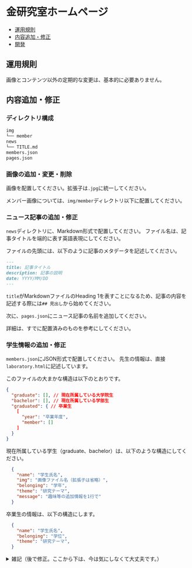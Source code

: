 # 金研究室ホームページ

- [運用規則](#運用規則)
- [内容追加・修正](#内容追加・修正)
- [開発](#開発)

## 運用規則

画像とコンテンツ以外の定期的な変更は、基本的に必要ありません。

## 内容追加・修正

### ディレクトリ構成

```bash
img
└── member
news
└── TITLE.md
members.json
pages.json
```

### 画像の追加・変更・削除

画像を配置してください。拡張子は`.jpg`に統一してください。

メンバー画像については、`img/member`ディレクトリ以下に配置してください。

### ニュース記事の追加・修正

`news`ディレクトリに、Markdown形式で配置してください。
ファイル名は、記事タイトルを端的に表す英語表現にしてください。

ファイルの先頭には、以下のように記事のメタデータを記述してください。

```markdown
---
title: 記事タイトル
description: 記事の説明
date: YYYY/MM/DD
---
```

`title`がMarkdownファイルのHeading 1を表すことになるため、記事の内容を記述する際には`## 見出し`から始めてください。

次に、`pages.json`にニュース記事の名前を追加してください。

詳細は、すでに配置済みのものを参考にしてください。

### 学生情報の追加・修正

`members.json`にJSON形式で配置してください。
先生の情報は、直接`laboratory.html`に記述しています。

このファイルの大まかな構造は以下のとおりです。

```json
{
  "graduate": [], // 現在所属している大学院生
  "bachelor": [], // 現在所属している学部生
  "graduated": { // 卒業生
    [
      "year": "卒業年度",
      "member": []
    ]
  }
}
```

現在所属している学生（graduate、bachelor）は、以下のような構造にしてください。

```json
  {
    "name": "学生氏名",
    "img": "画像ファイル名（拡張子は省略）",
    "belonging": "学年",
    "theme": "研究テーマ",
    "message": "趣味等の追加情報を1行で"
  }
```

卒業生の情報は、以下の構造にします。

```json
  {
    "name": "学生氏名",
    "belonging": "学位",
    "theme": "研究テーマ",
  }
```

<details>
<summary>
雑記（後で修正。ここから下は、今は気にしなくて大丈夫です。）
</summary>

https://github.com/kimjlab/kimjlab.github.io/settings/pages 
で Deploy static content to Pagesする
Static HTMLを選択(.github/workflows/static.ymlが生成される)


```sh
sudo apt install -y nginx
nginx
#open localhost:8080

#if not working
sudo vim /etc/nginx/sites-available/default

#server {
#    listen 8080;
#}

nginx -s reload
```

## 必要な開発環境

- nginx
  - サーバー構築なしでも起動しますが、jsonがfetchされないため一部コンテンツが非表示になります。
- VSCode

一応、GitHub上でコードを編集することもできますが、VSCode等を使うことを推奨します。
ただし、Contentの追加・編集のみであればGitHub上で作業しても大丈夫だと思います（ローカルで開発する場合にはプルして差分を更新すること）。

## 開発方法

- nginxサーバーの起動
```sh
nginx
```

- rootディレクトリに移動(デフォルトはmacでは`/usr/local/var/www/`、ubuntuでは`/var/www/html`)

### Setup
(未着手)

このリポジトリを`git clone`した後、依存関係をインストールしてください。

```bash
# npm
npm install
```

### Development Server
(未着手)

開発サーバーを起動するには、以下のコマンドを実行してください。

```bash
npm run dev
```

通常であれば、`http://localhost:3000`で開発環境が起動します。

### 開発中

ローカル環境で開発している場合、`git pull`してリモートリポジトリの変更を取り込んでください。

画像を修正する場合には、`/components`ディレクトリ以下のコンポーネントを確認してください。
例えば、ページタイトル部分の背景画像は`/components/utilities/PageTitle.vue`内で指定しています。

このサイトは [Tailwind CSS](https://tailwindcss.com/) を使用しています。

#### publications.md
(未着手、教員データベースのwebスクレイピング？)

`publications.md`には、研究業績をMarkdown形式で配置してください。
すでに配置済みのファイルを確認し、フォーマットに従ってください。

ナンバリングについて、`1.`をつければ自動的にナンバリングされます。
確認していませんが、番号がバラバラでも自動的にナンバリングされると思います。

#### research.json
(未着手)


`research.json`には、研究内容をJSON形式で配置してください。
これは、トップページ（index.vue）にカード形式で表示される内容です。

```json
[
  {
    "title": "研究テーマ",
    "description": "研究内容の説明",
    "img": "画像ファイル名（拡張子は省略）"
  }
]
```

`about.html`の研究紹介については、直接`about.html`に記述しているので、必要に応じてそちらを更新してください。

#### schedule.json
(未着手)

`schedule.json`には、スケジュールをJSON形式で配置してください。

```json
[
  {
    "type": "", // 年間、週間
    "items": [
      {
        "time": "", // 時間
        "content": "" // 内容
      }
    ]
  }
]
```

### コンテンツ
(未着手)

コンテンツは`content`ディレクトリ以下に配置してください。


</details>
